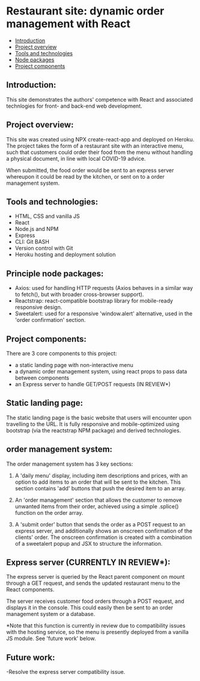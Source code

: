 # Restaurant site: dynamic order management with React

* [Introduction](#Introduction)
* [Project overview](#Project-overview)
* [Tools and technologies](#Tools-and-technologies)
* [Node packages](#Principle-node-packages)
* [Project components](#Project-components)

## Introduction:

This site demonstrates the authors' competence with React and associated technlogies for front- and back-end web development.

## Project overview:

This site was created using NPX create-react-app and deployed on Heroku. The project takes the form of a restaurant site with an interactive menu, such that
customers could order their food from the menu without handling a physical document, in line with local COVID-19 advice.

When submitted, the food order would be sent to an express server whereupon it could be read by the kitchen, or sent on to a order management system.

## Tools and technologies:

* HTML, CSS and vanilla JS
* React
* Node.js and NPM
* Express
* CLI: Git BASH
* Version control with Git
* Heroku hosting and deployment solution

## Principle node packages:

* Axios: used for handling HTTP requests (Axios behaves in a similar way to fetch(), but with broader cross-browser support).
* Reactstrap: react-compatible bootstrap library for mobile-ready responsive design.
* Sweetalert: used for a responsive 'window.alert' alternative, used in the 'order confirmation' section.

## Project components:

There are 3 core components to this project:
* a static landing page with non-interactive menu
* a dynamic order management system, using react props to pass data between components
* an Express server to handle GET/POST requests (IN REVIEW*)

## Static landing page:

The static landing page is the basic website that users will encounter upon travelling to the URL. It is fully responsive and mobile-optimized using bootstrap (via the reactstrap NPM package) and derived technologies.

## order management system:
The order management system has 3 key sections:

1. A 'daily menu' display, including item descriptions and prices, with an option to add items to an order that will be sent to the kitchen.
This section contains 'add' buttons that push the desired item to an array.

2. An 'order management' section that allows the customer to remove unwanted items from their order, achieved using a simple .splice() function on the order array.

3. A 'submit order' button that sends the order as a POST request to an express server, and additionally shows an onscreen confirmation of the clients' order.
The onscreen confirmation is created with a combination of a sweetalert popup and JSX to structure the information.

## Express server (CURRENTLY IN REVIEW*):

The express server is queried by the React parent component on mount through a GET request, and sends the updated restaurant menu to the React components.

The server receives customer food orders through a POST request, and displays it in the console. This could easily then be sent to an order management system or a 
database.

*Note that this function is currently in review due to compatibility issues with the hosting service, so the menu is presently deployed from a vanilla JS module.
See 'future work' below.

## Future work:

-Resolve the express server compatibility issue.
